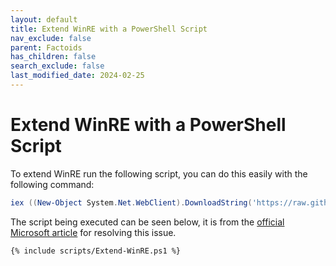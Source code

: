 ```yaml
---
layout: default
title: Extend WinRE with a PowerShell Script
nav_exclude: false
parent: Factoids
has_children: false
search_exclude: false
last_modified_date: 2024-02-25
---
```

# Extend WinRE with a PowerShell Script
To extend WinRE run the following script, you can do this easily with the following command:

```powershell
iex ((New-Object System.Net.WebClient).DownloadString('https://raw.githubusercontent.com/r-Techsupport/rTS_Wiki/master/_includes/scripts/Extend-WinRE.ps1'))
```

The script being executed can be seen below, it is from the [official Microsoft article](https://learn.microsoft.com/en-us/windows-hardware/manufacture/desktop/add-update-to-winre?view=windows-11) for resolving this issue.

```
{% include scripts/Extend-WinRE.ps1 %}
```